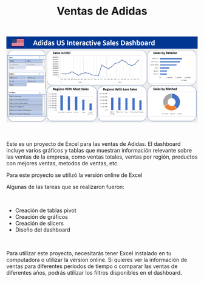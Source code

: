 <h1 align="center">Ventas de Adidas</h1>

<br>

<p align="center"><img src="Screenshot\Adidas_Sales_Dashboard.png"/></p> 

<br>

Este es un proyecto de Excel para las ventas de Adidas. El dashboard incluye varios gráficos y tablas que muestran información relevante sobre las ventas de la empresa, como ventas totales, ventas por región, productos con mejores ventas, metodos de ventas, etc.

Para este proyecto se utilizó la versión online de Excel

Algunas de las tareas que se realizaron fueron:

<br>

- Creación de tablas pivot
- Creación de gráficos
- Creación de slicers
- Diseño del dashboard


<br>


Para utilizar este proyecto, necesitarás tener Excel instalado en tu computadora o utilizar la version online. Si quieres ver la información de ventas para diferentes períodos de tiempo o comparar las ventas de diferentes años, podrás utilizar los filtros disponibles en el dashboard.
